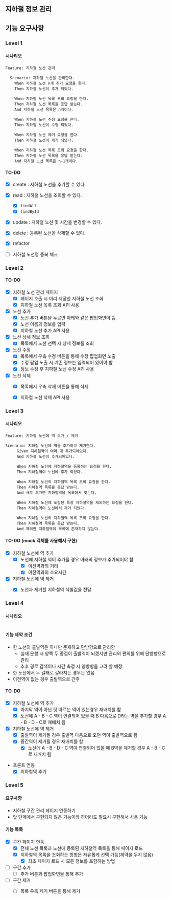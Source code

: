 ## 지하철 정보 관리

## 기능 요구사항

### Level 1

#### 시나리오
```gherkin
Feature: 지하철 노선 관리

  Scenario: 지하철 노선을 관리한다.
    When 지하철 노선 n개 추가 요청을 한다.
    Then 지하철 노선이 추가 되었다.
    
    When 지하철 노선 목록 조회 요청을 한다.
    Then 지하철 노선 목록을 응답 받는다.
    And 지하철 노선 목록은 n개이다.
    
    When 지하철 노선 수정 요청을 한다.
    Then 지하철 노선이 수정 되었다.

    When 지하철 노선 제거 요청을 한다.
    Then 지하철 노선이 제거 되었다.
    
    When 지하철 노선 목록 조회 요청을 한다.
    Then 지하철 노선 목록을 응답 받는다.
    And 지하철 노선 목록은 n-1개이다.
```
#### TO-DO
-[x] create : 지하철 노선을 추가할 수 있다.
-[x] read : 지하철 노선을 조회할 수 있다.
    -[x] `findAll`
    -[x] `findById`
-[x] update : 지하철 노선 및 시간을 변경할 수 있다.
-[x] delete : 등록된 노선을 삭제할 수 있다.

-[x] refactor
-[ ] 지하철 노선명 중복 체크
### Level 2

#### TO-DO

-[x] 지하철 노선 관리 페이지
    -[x] 페이지 호출 시 미리 저장한 지하철 노선 조회
    -[x] 지하철 노선 목록 조회 API 사용
-[x] 노선 추가
    -[x] 노선 추가 버튼을 누르면 아래와 같은 팝업화면이 뜸
    -[x] 노선 이름과 정보를 입력
    -[x] 지하철 노선 추가 API 사용
-[x] 노선 상세 정보 조회
    -[x] 목록에서 노선 선택 시 상세 정보를 조회
-[x] 노선 수정
    -[x] 목록에서 우측 수정 버튼을 통해 수정 팝업화면 노출
    -[x] 수정 팝업 노출 시 기존 정보는 입력되어 있어야 함
    -[x] 정보 수정 후 지하철 노선 수정 API 사용
-[x] 노선 삭제
    -[x] 목록에서 우측 삭제 버튼을 통해 삭제
    -[x] 지하철 노선 삭제 API 사용

    
### Level 3


#### 시나리오

```gherkin
Feature: 지하철 노선에 역 추가 / 제거

Scenario: 지하철 노선에 역을 추가하고 제거한다.
     Given 지하철역이 여러 개 추가되어있다.
     And 지하철 노선이 추가되어있다.

     When 지하철 노선에 지하철역을 등록하는 요청을 한다.
     Then 지하철역이 노선에 추가 되었다.

     When 지하철 노선의 지하철역 목록 조회 요청을 한다.
     Then 지하철역 목록을 응답 받는다.
     And 새로 추가한 지하철역을 목록에서 찾는다.

     When 지하철 노선에 포함된 특정 지하철역을 제외하는 요청을 한다.
     Then 지하철역이 노선에서 제거 되었다.

     When 지하철 노선의 지하철역 목록 조회 요청을 한다.
     Then 지하철역 목록을 응답 받는다.
     And 제외한 지하철역이 목록에 존재하지 않는다.
```

#### TO-DO (mock 객체를 사용해서 구현)

-[x] 지하철 노선에 역 추가
    -[x] 노선에 지하철 역이 추가될 경우 아래의 정보가 추가되어야 함
        -[x] 이전역과의 거리
        -[x] 이전역과의 소요시간
-[x] 지하철 노선에 역 제거
    -[x] 노선과 제거할 지하철역 식별값을 전달
    

### Level 4

#### 시나리오
```gherkin

```

#### 기능 제약 조건
- 한 노선의 출발역은 하나만 존재하고 단방향으로 관리함
    - 실재 운행 시 양쪽 두 종점이 출발역이 되겠지만 관리의 편의를 위해 단방향으로 관리
    - 추후 경로 검색이나 시간 측정 시 양방향을 고려 할 예정
- 한 노선에서 두 갈래로 갈라지는 경우는 없음
- 이전역이 없는 경우 출발역으로 간주


#### TO-DO 

-[x] 지하철 노선에 역 추가
    -[x] 마지막 역이 아닌 뒷 따르는 역이 있는경우 재배치를 함
    -[x] 노선에 A - B - C 역이 연결되어 있을 때 B 다음으로 D라는 역을 추가할 경우 A - B - D - C로 재배치 됨
-[x] 지하철 노선에 역 제거
    -[x] 출발역이 제거될 경우 출발역 다음으로 오던 역이 출발역으로 됨
    -[x] 중간역이 제거될 경우 재배치를 함
        -[x] 노선에 A - B - D - C 역이 연결되어 있을 때 B역을 제거할 경우 A - B - C로 재배치 됨

- 프론트 연동
    -[x] 지하철역 추가
    
### Level 5

#### 요구사항
- 지하철 구간 관리 페이지 연동하기
- 앞 단계에서 구현되지 않은 기능이라 하더라도 필요시 구현해서 사용 가능

#### 기능 목록
-[x] 구간 페이지 연동
    -[x] 전체 노선 목록과 노선에 등록된 지하철역 목록을 통해 페이지 로드
    -[x] 지하철역 목록을 조회하는 방법은 자유롭게 선택 가능(제약을 두지 않음)
        -[x] 최초 페이지 로드 시 모든 정보를 포함하는 방법
-[ ] 구간 추가
    -[ ] 추가 버튼과 팝업화면을 통해 추가
-[ ] 구간 제거
    -[ ] 목록 우측 제거 버튼을 통해 제거    

    
    




